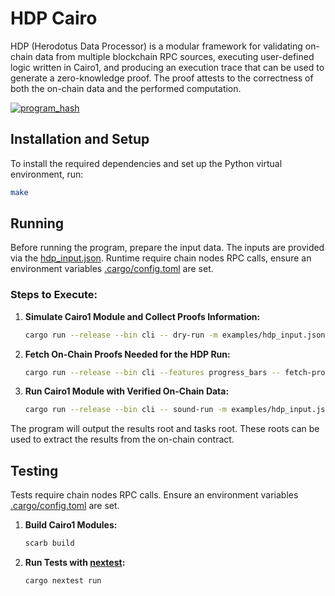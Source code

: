 # HDP Cairo

HDP (Herodotus Data Processor) is a modular framework for validating on-chain data from multiple blockchain RPC sources, executing user-defined logic written in Cairo1, and producing an execution trace that can be used to generate a zero-knowledge proof. The proof attests to the correctness of both the on-chain data and the performed computation.

<p align="left">
  <a href="https://herodotusdev.github.io/hdp-cairo/program_hash.json">
    <img src="https://img.shields.io/badge/dynamic/json?url=https://herodotusdev.github.io/hdp-cairo/program_hash.json&query=$.program_hash&label=program_hash&color=blue&style=flat-square" alt="program_hash">
  </a>
</p>

## Installation and Setup

To install the required dependencies and set up the Python virtual environment, run:

```bash
make
```

## Running

Before running the program, prepare the input data. The inputs are provided via the [hdp_input.json](examples/hdp_input.json).
Runtime require chain nodes RPC calls, ensure an environment variables [.cargo/config.toml](.cargo/config.example.toml) are set.

### Steps to Execute:

1. **Simulate Cairo1 Module and Collect Proofs Information:**

   ```bash
   cargo run --release --bin cli -- dry-run -m examples/hdp_input.json --print_output
   ```

2. **Fetch On-Chain Proofs Needed for the HDP Run:**

   ```bash
   cargo run --release --bin cli --features progress_bars -- fetch-proofs
   ```

3. **Run Cairo1 Module with Verified On-Chain Data:**
   ```bash
   cargo run --release --bin cli -- sound-run -m examples/hdp_input.json --print_output
   ```

The program will output the results root and tasks root. These roots can be used to extract the results from the on-chain contract.

## Testing

Tests require chain nodes RPC calls. Ensure an environment variables [.cargo/config.toml](.cargo/config.example.toml) are set.

1. **Build Cairo1 Modules:**

   ```bash
   scarb build
   ```

2. **Run Tests with [nextest](https://nexte.st/):**
   ```bash
   cargo nextest run
   ```
